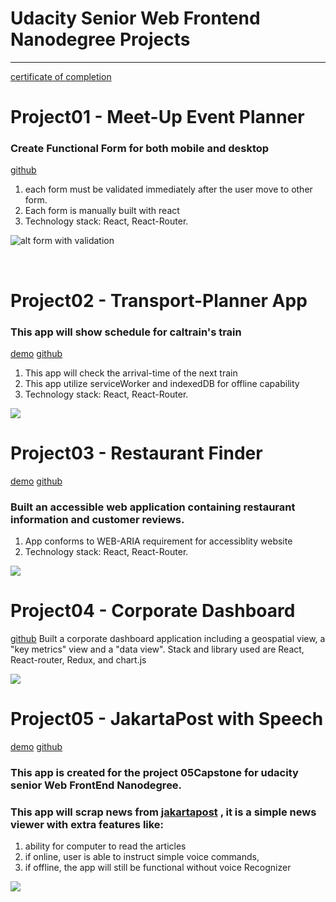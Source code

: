 # Udacity Senior Web Frontend Nanodegree Projects
<hr />
<a href="https://www.udacity.com/verified-certificate/nd802"> certificate of completion</a>

<br />

# Project01 - Meet-Up Event Planner
### Create Functional Form for both mobile and desktop 
[github](https://github.com/vdj4y/senior_web_ND_01Meet-up)
1. each form must be validated immediately after the user move to other form.
2. Each form is manually built with react 
3. Technology stack: React, React-Router.

![alt form with validation](https://udacity-github-sync-content.s3.amazonaws.com/_imgs/10086/1474847917/Animation_2.gif "Logo Title Text 1")

<br />


# Project02 - Transport-Planner App
### This app will show schedule for caltrain's train 
[demo](https://transportapp-udacity.herokuapp.com)  [github](https://github.com/vdj4y/senior_web_ND_02Transport_app)
1. This app will check the arrival-time of the next train 
2. This app utilize serviceWorker and indexedDB for offline capability
3. Technology stack: React, React-Router.

<img src="https://github.com/vdj4y/senior_web_ND_02Transport_app/blob/master/02Transport_app.png" />


<br />

# Project03 - Restaurant Finder
[demo](https://restaurant-finder-udacity.herokuapp.com/) [github](https://github.com/vdj4y/senior_Web_ND_03Restaurant)
### Built an accessible web application containing restaurant information and customer reviews. 
1. App conforms to WEB-ARIA requirement for accessiblity website
2. Technology stack: React, React-Router.

<img src="https://github.com/vdj4y/senior_Web_ND_03Restaurant/blob/master/restaurant.png"/>

<br />

# Project04 - Corporate Dashboard
[github](https://github.com/vdj4y/senior_web_ND_04Corp_dashboard)
Built a corporate dashboard application including a geospatial view, a "key metrics" view and a "data view". Stack and library used are React, React-router, Redux, and chart.js

<img src="https://github.com/vdj4y/senior_web_ND_04Corp_dashboard/blob/master/Screen%20Shot%202016-10-19%20at%201.59.57%20PM.png" />

<br />

# Project05 - JakartaPost with Speech 
[demo](https://jpost.herokuapp.com/) [github](https://github.com/vdj4y/senior_web_ND05Capstone)
### This app  is created for the project 05Capstone for udacity senior Web FrontEnd Nanodegree.
### This app will scrap news from <a href="http://www.jakartapost.com">jakartapost</a> , it is a simple news viewer with extra features like: 
  1. ability for computer to read the articles
  2. if online, user is able to instruct simple voice commands,
  3. if offline, the app will still be functional without voice Recognizer

<img src="https://github.com/vdj4y/senior_web_ND05Capstone/blob/master/github%20images/Screen%20Shot%202016-10-18%20at%2010.32.04%20AM.png" />
